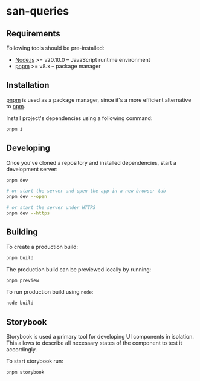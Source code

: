 # san-queries

## Requirements

Following tools should be pre-installed:

- [Node.js](https://nodejs.org/en/) >= v20.10.0 – JavaScript runtime environment
- [pnpm](https://pnpm.io/) >= v8.x – package manager

## Installation

[pnpm](https://pnpm.io/) is used as a package manager, since it's a more efficient alternative to
[npm](https://pnpm.io/motivation).

Install project's dependencies using a following command:

```bash
pnpm i
```

## Developing

Once you've cloned a repository and installed dependencies, start a development server:

```bash
pnpm dev

# or start the server and open the app in a new browser tab
pnpm dev --open

# or start the server under HTTPS
pnpm dev --https
```

## Building

To create a production build:

```bash
pnpm build
```

The production build can be previewed locally by running:

```bash
pnpm preview
```

To run production build using `node`:

```bash
node build
```

## Storybook

Storybook is used a primary tool for developing UI components in isolation. This allows to describe
all necessary states of the component to test it accordingly.

To start storybook run:

```bash
pnpm storybook
```
